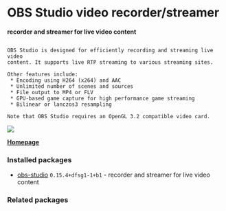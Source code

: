 # OBS Studio video recorder/streamer

__recorder and streamer for live video content__

```

OBS Studio is designed for efficiently recording and streaming live video
content. It supports live RTP streaming to various streaming sites.

Other features include:
 * Encoding using H264 (x264) and AAC
 * Unlimited number of scenes and sources
 * File output to MP4 or FLV
 * GPU-based game capture for high performance game streaming
 * Bilinear or lanczos3 resampling

Note that OBS Studio requires an OpenGL 3.2 compatible video card.

```

[![](https://screenshots.debian.net/thumbnail-with-version/obs-studio/9001)](https://screenshots.debian.net/screenshot-with-version/obs-studio/9001)



**[Homepage](https://obsproject.com)**

### Installed packages

* [obs-studio](https://packages.debian.org/stretch/obs-studio) `0.15.4+dfsg1-1+b1` - recorder and streamer for live video content

### Related packages

